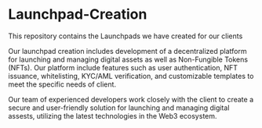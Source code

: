 # Launchpad-Creation
This repository contains the Launchpads we have created for our clients

Our launchpad creation includes development of a decentralized platform for launching and managing digital assets as well as Non-Fungible Tokens (NFTs). Our platform include features such as user authentication, NFT issuance, whitelisting, KYC/AML verification, and customizable templates to meet the specific needs of client.

 Our team of experienced developers work closely with the client to create a secure and user-friendly solution for launching and managing digital assests, utilizing the latest technologies in the Web3 ecosystem. 
